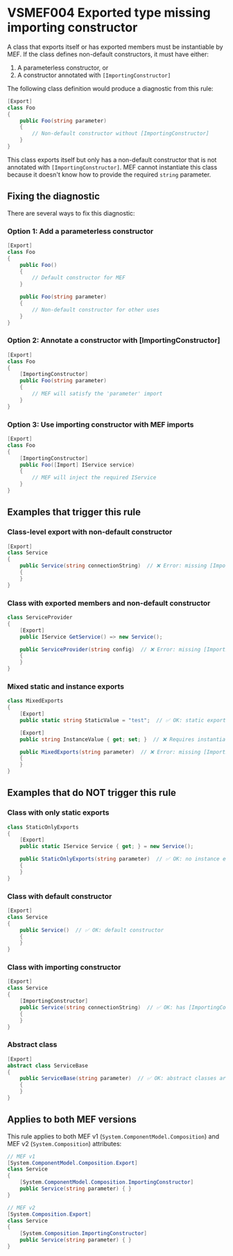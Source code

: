 # VSMEF004 Exported type missing importing constructor

A class that exports itself or has exported members must be instantiable by MEF. If the class defines non-default constructors, it must have either:

1. A parameterless constructor, or
2. A constructor annotated with `[ImportingConstructor]`

The following class definition would produce a diagnostic from this rule:

```cs
[Export]
class Foo
{
    public Foo(string parameter)
    {
        // Non-default constructor without [ImportingConstructor]
    }
}
```

This class exports itself but only has a non-default constructor that is not annotated with `[ImportingConstructor]`. MEF cannot instantiate this class because it doesn't know how to provide the required `string` parameter.

## Fixing the diagnostic

There are several ways to fix this diagnostic:

### Option 1: Add a parameterless constructor

```cs
[Export]
class Foo
{
    public Foo()
    {
        // Default constructor for MEF
    }

    public Foo(string parameter)
    {
        // Non-default constructor for other uses
    }
}
```

### Option 2: Annotate a constructor with [ImportingConstructor]

```cs
[Export]
class Foo
{
    [ImportingConstructor]
    public Foo(string parameter)
    {
        // MEF will satisfy the 'parameter' import
    }
}
```

### Option 3: Use importing constructor with MEF imports

```cs
[Export]
class Foo
{
    [ImportingConstructor]
    public Foo([Import] IService service)
    {
        // MEF will inject the required IService
    }
}
```

## Examples that trigger this rule

### Class-level export with non-default constructor

```cs
[Export]
class Service
{
    public Service(string connectionString)  // ❌ Error: missing [ImportingConstructor]
    {
    }
}
```

### Class with exported members and non-default constructor

```cs
class ServiceProvider
{
    [Export]
    public IService GetService() => new Service();

    public ServiceProvider(string config)  // ❌ Error: missing [ImportingConstructor]
    {
    }
}
```

### Mixed static and instance exports

```cs
class MixedExports
{
    [Export]
    public static string StaticValue = "test";  // ✅ OK: static export

    [Export]
    public string InstanceValue { get; set; }  // ❌ Requires instantiation

    public MixedExports(string parameter)  // ❌ Error: missing [ImportingConstructor]
    {
    }
}
```

## Examples that do NOT trigger this rule

### Class with only static exports

```cs
class StaticOnlyExports
{
    [Export]
    public static IService Service { get; } = new Service();

    public StaticOnlyExports(string parameter)  // ✅ OK: no instance exports
    {
    }
}
```

### Class with default constructor

```cs
[Export]
class Service
{
    public Service()  // ✅ OK: default constructor
    {
    }
}
```

### Class with importing constructor

```cs
[Export]
class Service
{
    [ImportingConstructor]
    public Service(string connectionString)  // ✅ OK: has [ImportingConstructor]
    {
    }
}
```

### Abstract class

```cs
[Export]
abstract class ServiceBase
{
    public ServiceBase(string parameter)  // ✅ OK: abstract classes are not instantiated
    {
    }
}
```

## Applies to both MEF versions

This rule applies to both MEF v1 (`System.ComponentModel.Composition`) and MEF v2 (`System.Composition`) attributes:

```cs
// MEF v1
[System.ComponentModel.Composition.Export]
class Service
{
    [System.ComponentModel.Composition.ImportingConstructor]
    public Service(string parameter) { }
}

// MEF v2
[System.Composition.Export]
class Service
{
    [System.Composition.ImportingConstructor]
    public Service(string parameter) { }
}
```
